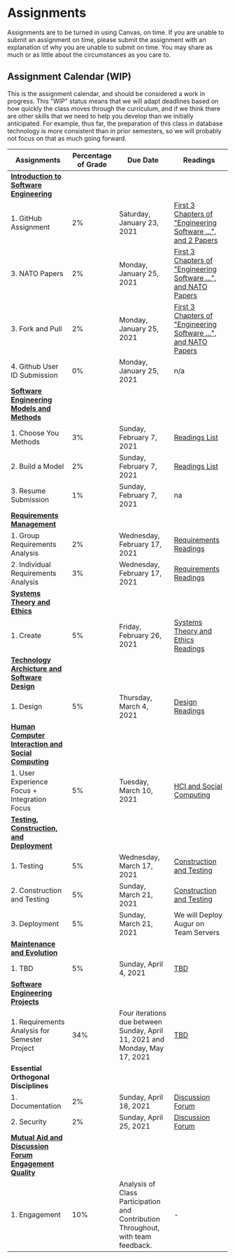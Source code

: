 # Assignments
Assignments are to be turned in using Canvas, on time. If you are unable to submit an assignment on time, please submit the assignment with an explanation of why you are unable to submit on time. You may share as much or as little about the circumstances as you care to. 

## Assignment Calendar (WIP)

This is the assignment calendar, and should be considered a work in progress. This "WIP" status means that we will adapt deadlines based on how quickly the class moves through the curriculum, and if we think there are other skills that we need to help you develop than we initially anticipated. For example, thus far, the preparation of this class in database technology is more consistent than in prior semesters, so we will probably not focus on that as much going forward. 

<!-- Add navigation for the base page of each module.
 -->
| **Assignments** | **Percentage of Grade** | **Due Date** | **Readings** | 
| --- | --- | -- | --- |
| [**Introduction to Software Engineering**](../01-introduction-to-software-engineering/01-module-1.md) ||
| 1. GitHub Assignment | 2% | Saturday, January 23, 2021 | [First 3 Chapters of "Engineering Software ...", and 2 Papers](../01-introduction-to-software-engineering/readings/_Module-1-Readings.md) |
| 3. NATO Papers | 2% | Monday, January 25, 2021 | [First 3 Chapters of "Engineering Software ...", and NATO Papers](../01-introduction-to-software-engineering/_Module-1-Readings.md) |
| 3. Fork and Pull | 2% | Monday, January 25, 2021 | [First 3 Chapters of "Engineering Software ...", and NATO Papers](../01-introduction-to-software-engineering/_Module-1-Readings.md) |
| 4. Github User ID Submission | 0% | Monday, January 25, 2021 | n/a |
| [**Software Engineering Models and Methods**](../02-software-engineering-models-methods/02-module-2.md) ||
| 1. Choose You Methods | 3% | Sunday, February 7, 2021 | [Readings List](../02-software-engineering-models-methods/readings/_Module-2-Readings.md) |
| 2. Build a Model | 2% | Sunday, February 7, 2021  | [Readings List](../02-software-engineering-models-methods/readings/_Module-2-Readings.md) |  
| 3. Resume Submission | 1% | Sunday, February 7, 2021 | na | 
| [**Requirements Management**](../03-requirements/03-module-3.md) ||
| 1. Group Requirements Analysis  | 2% | Wednesday, February 17, 2021 | [Requirements Readings](../03-requirements/readings/_module-3-readings.md) | 
| 2. Individual Requirements Analysis  | 3% | Wednesday, February 17, 2021 | [Requirements Readings](../03-requirements/readings/_module-3-readings.md) | 
| [**Systems Theory and Ethics**](../04-systems-theory-and-ethics/04-module-4.md) ||
| 1. Create | 5% |  Friday, February 26, 2021 | [Systems Theory and Ethics Readings](../04-systems-theory-and-ethics/readings/readings.md) | 
| [**Technology Archicture and Software Design**](../05-architecture-design/05-module-5.md) ||
| 1. Design | 5% |  Thursday, March 4, 2021 | [Design Readings](../05-architecture-design/readings/_design_readings.md) | 
| [**Human Computer Interaction and Social Computing**](../06-hci-social-computing/06-module-6.md) ||
| 1. User Experience Focus + Integration Focus | 5% | Tuesday, March 10, 2021 | [HCI and Social Computing](../06-hci-social-computing/readings/readings.md) |
| [**Testing, Construction, and Deployment**](../07-construction-testing/07-module-7.md) ||
| 1. Testing | 5% | Wednesday, March 17, 2021 |  [Construction and Testing](../07-construction-testing/readings/readings.md) |
| 2. Construction and Testing | 5% | Sunday, March 21, 2021 |  [Construction and Testing](../07-construction-testing/readings/readings.md) |
| 3. Deployment | 5% | Sunday, March 21, 2021 | We will Deploy Augur on Team Servers |
| [**Maintenance and Evolution**](../08-maintenance/08-module-8.md)
| 1. TBD | 5% | Sunday, April 4, 2021 | [TBD]() |
| [**Software Engineering Projects**](../09-semester-project/09-module-9.md) ||
| 1. Requirements Analysis for Semester Project | 34% | Four iterations due between Sunday, April 11, 2021 and Monday, May 17, 2021 | [TBD]() |
| **Essential Orthogonal Disciplines** ||
| 1. Documentation | 2% | Sunday, April 18, 2021 | [Discussion Forum]() |
| 2. Security | 2% | Sunday, April 25, 2021 | [Discussion Forum]() |
| [**Mutual Aid and Discussion Forum Engagement Quality**](online-course-engagement.md) ||
| 1. Engagement | 10% | Analysis of Class Participation and Contribution Throughout, with team feedback. | - |
 
